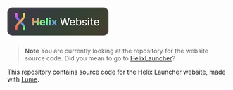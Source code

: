 # <img alt="Helix Website Banner" src="https://raw.githubusercontent.com/HelixLauncher/Art/main/branding/banner-website/banner-website_64h.png"></img>

> **Note**
> You are currently looking at the repository for the website source code. Did you mean to go to [HelixLauncher](https://github.com/HelixLauncher/HelixLauncher)?

This repository contains source code for the Helix Launcher website, made with [Lume](https://lume.land/).
